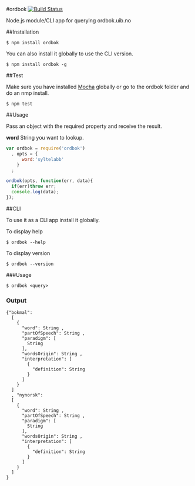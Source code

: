 #ordbok [![Build Status](https://travis-ci.org/zrrrzzt/ordbok.svg?branch=master)](https://travis-ci.org/zrrrzzt/ordbok)

Node.js module/CLI app for querying ordbok.uib.no

##Installation

```
$ npm install ordbok
```

You can also install it globally to use the CLI version.

```
$ npm install ordbok -g
```

##Test

Make sure you have installed [Mocha](http://mochajs.org/) globally or go to the ordbok folder and do an nmp install.

```
$ npm test
```

##Usage

Pass an object with the required property and receive the result.

**word** String you want to lookup.

```javascript
var ordbok = require('ordbok')
  , opts = {
      word:'syltelabb'
    }
  ;

ordbok(opts, function(err, data){
  if(err)throw err;
  console.log(data);
});
```

##CLI

To use it as a CLI app install it globally.

To display help

```
$ ordbok --help
```

To display version

```
$ ordbok --version
```

###Usage

```
$ ordbok <query>
```


### Output

```
{"bokmal":
  [
    {
      "word": String ,
      "partOfSpeech": String ,
      "paradigm": [
        String
      ],
      "wordsOrigin": String ,
      "interpretation": [
        {
          "definition": String
        }
      ]
    }
  ]
  , "nynorsk":
  [
    {
      "word": String ,
      "partOfSpeech": String ,
      "paradigm": [
        String
      ],
      "wordsOrigin": String ,
      "interpretation": [
        {
          "definition": String
        }
      ]
    }
  ]
}

```
